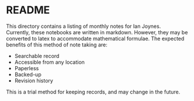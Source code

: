 # README #

This directory contains a listing of monthly notes for Ian Joynes.  
Currently, these notebooks are written in markdown.  However, they may 
be converted to latex to accommodate mathematical formulae.  The 
expected benefits of this method of note taking are:

- Searchable record  
- Accessible from any location  
- Paperless  
- Backed-up  
- Revision history  

This is a trial method for keeping records, and may change in the 
future.
